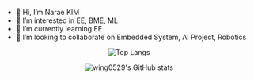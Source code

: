 - 👋 Hi, I’m Narae KIM
- 👀 I’m interested in EE, BME, ML
- 🌱 I’m currently learning EE
- 💞️ I’m looking to collaborate on Embedded System, AI Project, Robotics
<!---
wing0529/wing0529 is a ✨ special ✨ repository because its `README.md` (this file) appears on your GitHub profile.
You can click the Preview link to take a look at your changes.
--->
<div align="center">

![Top Langs](https://github-readme-stats.vercel.app/api/top-langs/?username=wing0529&layout=compact&theme=dracula)

![wing0529's GitHub stats](https://github-readme-stats.vercel.app/api?username=wing0529&hide=stars,issues&count_private=true&show_icons=true&theme=dracula) 
</div>
